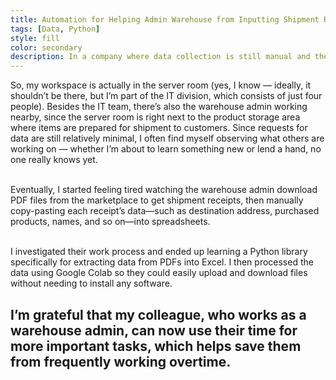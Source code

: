 ```yaml
---
title: Automation for Helping Admin Warehouse from Inputting Shipment Receipts Manual
tags: [Data, Python]
style: fill
color: secondary
description: In a company where data collection is still manual and the process of automation is underway, there are numerous data-related issues that require correction and thorough cleaning.
---
```


So, my workspace is actually in the server room (yes, I know — ideally, it shouldn’t be there, but I’m part of the IT division, which consists of just four people). Besides the IT team, there’s also the warehouse admin working nearby, since the server room is right next to the product storage area where items are prepared for shipment to customers. Since requests for data are still relatively minimal, I often find myself observing what others are working on — whether I’m about to learn something new or lend a hand, no one really knows yet.

</br> Eventually, I started feeling tired watching the warehouse admin download PDF files from the marketplace to get shipment receipts, then manually copy-pasting each receipt’s data—such as destination address, purchased products, names, and so on—into spreadsheets.

</br>I investigated their work process and ended up learning a Python library specifically for extracting data from PDFs into Excel. I then processed the data using Google Colab so they could easily upload and download files without needing to install any software.

## I’m grateful that my colleague, who works as a warehouse admin, can now use their time for more important tasks, which helps save them from frequently working overtime.
